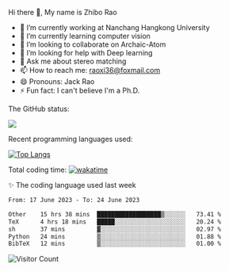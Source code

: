 Hi there 👋, My name is Zhibo Rao
- 🔭 I’m currently working at Nanchang Hangkong University
- 🌱 I’m currently learning computer vision
- 👯 I’m looking to collaborate on Archaic-Atom
- 🤔 I’m looking for help with Deep learning
- 💬 Ask me about stereo matching
- 📫 How to reach me: raoxi36@foxmail.com
- 😄 Pronouns: Jack Rao
- ⚡ Fun fact: I can't believe I'm a Ph.D.

The GitHub status:

![](https://github-readme-stats.vercel.app/api?username=ZhiboRao)

Recent programming languages used:

[![Top Langs](https://github-readme-stats.vercel.app/api/top-langs/?username=ZhiboRao&layout=compact)](https://github.com/anuraghazra/github-readme-stats)

Total coding time: [![wakatime](https://wakatime.com/badge/user/51ec5ec7-4742-4243-9eea-732ade32c0b7.svg)](https://wakatime.com/@51ec5ec7-4742-4243-9eea-732ade32c0b7)

✨ The coding language used last week 
<!--START_SECTION:waka-->

```txt
From: 17 June 2023 - To: 24 June 2023

Other    15 hrs 38 mins  ██████████████████▒░░░░░░   73.41 %
TeX      4 hrs 18 mins   █████░░░░░░░░░░░░░░░░░░░░   20.24 %
sh       37 mins         ▓░░░░░░░░░░░░░░░░░░░░░░░░   02.97 %
Python   24 mins         ▒░░░░░░░░░░░░░░░░░░░░░░░░   01.88 %
BibTeX   12 mins         ▒░░░░░░░░░░░░░░░░░░░░░░░░   01.00 %
```

<!--END_SECTION:waka-->

![Visitor Count](https://profile-counter.glitch.me/Raohaocheng/count.svg)
